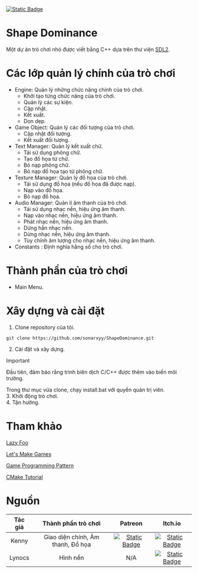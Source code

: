 [![Static Badge](https://img.shields.io/badge/Language-English-orange)](https://github.com/sonarxyy/ShapeDominance/blob/main/README.md)


# Shape Dominance
Một dự án trò chơi nhỏ được viết bằng C++ dựa trên thư viện [SDL2](https://wiki.libsdl.org/SDL2/FrontPage).


# Các lớp quản lý chính của trò chơi
- Engine: Quản lý những chức năng chính của trò chơi.
  - Khởi tạo từng chức năng của trò chơi.
  - Quản lý các sự kiện.
  - Cập nhật.
  - Kết xuất.
  - Dọn dẹp.
- Game Object: Quản lý các đối tượng của trò chơi.
  - Cập nhật đối tượng.
  - Kết xuất đối tượng.
- Text Manager: Quản lý kết xuất chữ.
  - Tái sử dụng phông chữ.
  - Tạo đồ họa từ chữ.
  - Bỏ nạp phông chữ.
  - Bỏ nạp đồ họa tạo từ phông chữ.
- Texture Manager: Quản lý đồ họa của trò chơi.
  - Tái sử dụng đồ họa (nếu đồ họa đã được nạp).
  - Nạp vào đồ họa.
  - Bỏ nạp đồ họa.
- Audio Manager: Quản lí âm thanh của trò chơi.
  - Tái sử dụng nhạc nền, hiệu ứng âm thanh.
  - Nạp vào nhạc nền, hiệu ứng âm thanh.
  - Phát nhạc nền, hiệu ứng âm thanh.
  - Dừng hẳn nhạc nền.
  - Dừng nhạc nền, hiệu ứng âm thanh.
  - Tùy chỉnh âm lượng cho nhạc nền, hiệu ứng âm thanh.
- Constants : Định nghĩa hằng số cho trò chơi.


# Thành phần của trò chơi
- Main Menu.


# Xây dựng và cài đặt
1. Clone repository của tôi.
```
git clone https://github.com/sonarxyy/ShapeDominance.git
```

2. Cài đặt và xây dựng.
> [!IMPORTANT]
> Đầu tiên, đảm bảo rằng trình biên dịch C/C++ được thêm vào biến môi trường.

   Trong thư mục vừa clone, chạy install.bat với quyền quản trị viên.  
3. Khởi động trò chơi.  
4. Tận hưởng.


# Tham khảo
[Lazy Foo](https://lazyfoo.net/tutorials/SDL/)

[Let's Make Games](https://www.youtube.com/playlist?list=PLhfAbcv9cehhkG7ZQK0nfIGJC_C-wSLrx)

[Game Programming Pattern](https://gameprogrammingpatterns.com/contents.html)

[CMake Tutorial](https://cmake.org/cmake/help/latest/guide/tutorial/index.html)


# Nguồn
| Tác giả |          Thành phần trò chơi        |                                                                 Patreon                                                                |                                                             Itch.io                                                             |
|:------:|:-----------------------:|:--------------------------------------------------------------------------------------------------------------------------------------:|:-------------------------------------------------------------------------------------------------------------------------------:|
|  Kenny | Giao diện chính, Âm thanh, Đồ họa | [![Static Badge](https://img.shields.io/badge/Patreon-white?style=flat&logo=patreon&labelColor=black)](https://www.patreon.com/kenney) | [![Static Badge](https://img.shields.io/badge/Itch.io-white?style=flat&logo=itch.io&labelColor=black)](https://kenney.itch.io/) |
| Lynocs |        Hình nền       |                                                                   N/A                                                                  | [![Static Badge](https://img.shields.io/badge/Itch.io-white?style=flat&logo=itch.io&labelColor=black)](https://lynocs.itch.io/) |